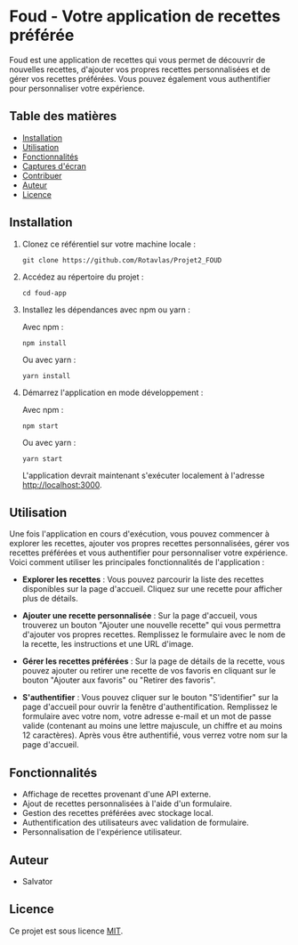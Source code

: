 # Foud - Votre application de recettes préférée

Foud est une application de recettes qui vous permet de découvrir de nouvelles recettes, d'ajouter vos propres recettes personnalisées et de gérer vos recettes préférées. Vous pouvez également vous authentifier pour personnaliser votre expérience.

## Table des matières

- [Installation](#installation)
- [Utilisation](#utilisation)
- [Fonctionnalités](#fonctionnalités)
- [Captures d'écran](#captures-décran)
- [Contribuer](#contribuer)
- [Auteur](#auteur)
- [Licence](#licence)

## Installation

1. Clonez ce référentiel sur votre machine locale :

   ```
   git clone https://github.com/Rotavlas/Projet2_FOUD
   ```

2. Accédez au répertoire du projet :

   ```
   cd foud-app
   ```

3. Installez les dépendances avec npm ou yarn :

   Avec npm :

   ```
   npm install
   ```

   Ou avec yarn :

   ```
   yarn install
   ```

4. Démarrez l'application en mode développement :

   Avec npm :

   ```
   npm start
   ```

   Ou avec yarn :

   ```
   yarn start
   ```

   L'application devrait maintenant s'exécuter localement à l'adresse [http://localhost:3000](http://localhost:3000).

## Utilisation

Une fois l'application en cours d'exécution, vous pouvez commencer à explorer les recettes, ajouter vos propres recettes personnalisées, gérer vos recettes préférées et vous authentifier pour personnaliser votre expérience. Voici comment utiliser les principales fonctionnalités de l'application :

- **Explorer les recettes** : Vous pouvez parcourir la liste des recettes disponibles sur la page d'accueil. Cliquez sur une recette pour afficher plus de détails.

- **Ajouter une recette personnalisée** : Sur la page d'accueil, vous trouverez un bouton "Ajouter une nouvelle recette" qui vous permettra d'ajouter vos propres recettes. Remplissez le formulaire avec le nom de la recette, les instructions et une URL d'image.

- **Gérer les recettes préférées** : Sur la page de détails de la recette, vous pouvez ajouter ou retirer une recette de vos favoris en cliquant sur le bouton "Ajouter aux favoris" ou "Retirer des favoris".

- **S'authentifier** : Vous pouvez cliquer sur le bouton "S'identifier" sur la page d'accueil pour ouvrir la fenêtre d'authentification. Remplissez le formulaire avec votre nom, votre adresse e-mail et un mot de passe valide (contenant au moins une lettre majuscule, un chiffre et au moins 12 caractères). Après vous être authentifié, vous verrez votre nom sur la page d'accueil.

## Fonctionnalités

- Affichage de recettes provenant d'une API externe.
- Ajout de recettes personnalisées à l'aide d'un formulaire.
- Gestion des recettes préférées avec stockage local.
- Authentification des utilisateurs avec validation de formulaire.
- Personnalisation de l'expérience utilisateur.


## Auteur

- Salvator

## Licence

Ce projet est sous licence [MIT](LICENSE).